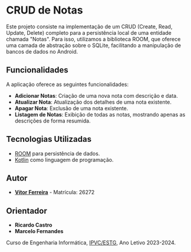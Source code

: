 # CRUD de Notas

Este projeto consiste na implementação de um CRUD (Create, Read, Update, Delete) completo para a persistência local de uma entidade chamada "Notas". Para isso, utilizamos a biblioteca ROOM, que oferece uma camada de abstração sobre o SQLite, facilitando a manipulação de bancos de dados no Android.

## Funcionalidades

A aplicação oferece as seguintes funcionalidades:

- **Adicionar Notas**: Criação de uma nova nota com descrição e data.
- **Atualizar Nota**: Atualização dos detalhes de uma nota existente.
- **Apagar Nota**: Exclusão de uma nota existente.
- **Listagem de Notas**: Exibição de todas as notas, mostrando apenas as descrições de forma resumida.

## Tecnologias Utilizadas

- [ROOM](https://developer.android.com/jetpack/androidx/releases/room) para persistência de dados.
- [Kotlin](https://kotlinlang.org/) como linguagem de programação.

## Autor

- [**Vítor Ferreira**](https://github.com/victorsrf010) - Matrícula: 26272


## Orientador

- **Ricardo Castro**
- **Marcelo Fernandes**
  
Curso de Engenharia Informática, [IPVC/ESTG](https://www.ipvc.pt/escola-superior-de-tecnologia-e-gestao), Ano Letivo 2023-2024.

